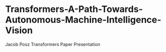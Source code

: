 # Transformers-A-Path-Towards-Autonomous-Machine-Intelligence-Vision
Jacob Posz Transformers Paper Presentation
